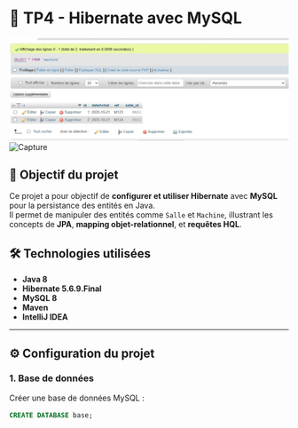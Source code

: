 # 🧩 TP4 - Hibernate avec MySQL
![Capture](https://github.com/AsmaElmourabite/TP4/blob/main/Capture%20d%E2%80%99%C3%A9cran%202025-10-21%20225611.jpg)
![Capture]()
## 🎯 Objectif du projet
Ce projet a pour objectif de **configurer et utiliser Hibernate** avec **MySQL** pour la persistance des entités en Java.  
Il permet de manipuler des entités comme `Salle` et `Machine`, illustrant les concepts de **JPA**, **mapping objet-relationnel**, et **requêtes HQL**.





## 🛠️ Technologies utilisées
- **Java 8**
- **Hibernate 5.6.9.Final**
- **MySQL 8**
- **Maven**
- **IntelliJ IDEA**

---

## ⚙️ Configuration du projet

### 1. Base de données
Créer une base de données MySQL :
```sql
CREATE DATABASE base;

